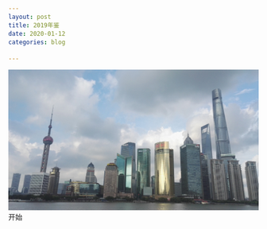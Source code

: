 ```yaml
---
layout: post
title: 2019年鉴
date: 2020-01-12
categories: blog

---
```

![Alt text](/img/2.jpg)
   开始
